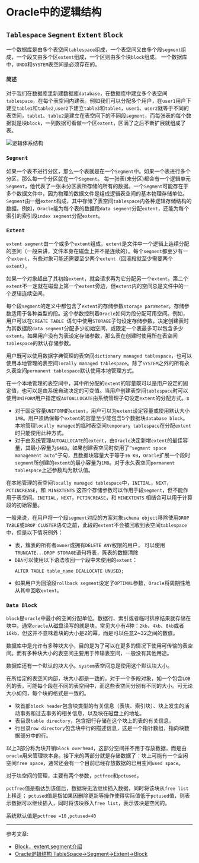 # Oracle中的逻辑结构

## `Tablespace` `Segment` `Extent` `Block`

一个数据库是由多个表空间`tablespace`组成，一个表空间又由多个段`segment`组成，一个段又由多个区`extent`组成，一个区则由多个块`block`组成。
一个数据库中，`UNDO`和`SYSTEM`表空间是必须存在的。

#### 简述
对于我们在数据库里新建数据库`database`，在数据库中建立多个表空间`tablespace`，在每个表空间内建表。例如我们可以分配多个用户，在`user1`用户下建立`table1`和`table2`,`user2`下建立`table3`和`table4`，`user1`、`user2`就等于不同的表空间，`table1`、`table2`是建立在表空间下的不同段`segment`，而每张表的每个数据就是块`block`，一列数据可看做一个区`extent`，区满了之后不断扩展就组成了表。

![逻辑体系结构][1]

### `Segment`
如果一个表不进行分区，那么一个表就是在一个`Segment`中。如果一个表进行多个分区，那么每一个分区就在一个`Segment`。
每一张表(未分区)都会有一个逻辑单元`Segment`，他代表了一张未分区表所存储的所有的数据。一个`Segment`可能存在于多个数据文件中，因为物理的数据文件是组成逻辑表空间的基本物理存储单位。
`Segment`由一组`extent`构成，其中存储了表空间`tablespace`内各种逻辑存储结构的数据。例如，`Oracle`能为每个表的数据段`data segment`分配`extent`，还能为每个索引的索引段`index segment`分配`extent`。

### `Extent`
`extent segment`由一个或多个`extent`组成，`extent`是文件中一个逻辑上连续分配的空间（一般来讲，文件本身在磁盘上并不是连续的）。每个`segment`都至少有一个`extent`，有些对象可能还需要至少两个`extent`（回滚段就至少需要两个`extent`）。

如果一个对象超出了其初始`extent`，就会请求再为它分配另一个`extent`。第二个`extent`不一定就在磁盘上第一个`extent`旁边，但`extent`内的空间总是文件中的一个逻辑连续空间。

每个段`segment`的定义中都包含了`extent`的存储参数`storage parameter`。存储参数适用于各种类型的段。这个参数控制着`Oracle`如何为段分配可用空间。例如，用户可以在`CREATE TABLE `语句中使用`STORAGE`子句设定存储参数，决定创建表时为其数据段`data segment`分配多少初始空间，或限定一个表最多可以包含多少`extent`。如果用户没有为表设定存储参数，那么表在创建时使用所在表空间`tablespace`的默认存储参数。

用户既可以使用数据字典管理的表空间`dictionary managed tablespace`，也可以使用本地管理的表空间`locally managed tablespace`。除了`SYSTEM`之外的所有永久表空间`permanent tablespace`默认使用本地管理方式。

在一个本地管理的表空间中，其中所分配的`extent`的容量既可以是用户设定的固定值，也可以是由系统自动决定的可变值。当用户创建表空间`tablespace`时可以使用`UNIFORM`用户指定或`AUTOALLOCATE`由系统管理子句设定`extent`的分配方式。s

- 对于固定容量`UNIFORM`的`extent`，用户可以为`extent`设定容量或使用默认大小`1MB`。用户须确保每个`extent`的容量至少能包含5个数据块`database block`。本地管理`locally managed`的临时表空间`temporary tablespace`在分配`extent`时只能使用此种方式。
- 对于由系统管理`AUTOALLOCATE`的`extent`，由`Oracle`决定新增`extent`的最佳容量，其最小容量为`64KB`。如果创建表空间时使用了`“segment space management auto”`子句，且数据块容量大于等于`16 KB`，`Oracle`扩展一个段时`segment`所创建的`extent`的最小容量为`1MB`。对于永久表空间`permanent tablespace`上述参数均为默认值。

在本地管理的表空间`locally managed tablespace`中，`INITIAL`，`NEXT`，`PCTINCREASE`，和` MINEXTENTS` 这四个存储参数可以作用于段`segment`，但不能作用于表空间。`INITIAL`，`NEXT`，`PCTINCREASE`，和 `MINEXTENTS` 相结合可以用于计算段的初始容量。

一般来说，在用户将一个段`segment`对应的方案对象`schema object`移除使用`DROP TABLE`或`DROP CLUSTER`语句之前，此段的`extent`不会被回收到表空间`tablespace`中，但是以下情况例外：

* 表，簇表的所有者`owner`或拥有`DELETE ANY`权限的用户， 可以使用`TRUNCATE...DROP STORAGE`语句将表，簇表的数据清除
* `DBA`可以使用以下语法收回一个段中未使用的`extent`：
  ```
  ALTER TABLE table_name DEALLOCATE UNUSED;
  ```
* 如果用户为回滚段`rollback segment`设定了`OPTIMAL`参数，`Oracle`将周期性地从其中回收`extent`。


### `Data Block`
`block`是`oracle`中最小的空间分配单位。数据行、索引或者临时排序结果就存储在块中。通常`oracle`从磁盘读写的就是块。常见大小有4种：`2kb`、`4kb`、`8kb`或者`16kb`，但这并不意味着块的大小是2的幂，而是可以任意2~32之间的数值。

数据库中是允许有多种块大小，目的是为了可以在更多的情况下使用可传输的表空间。而有多种块大小的表空间主要用于传输表空间，一般没有其他用途。

数据库还有一个默认的块大小。`system`表空间总是使用这个默认块大小。

在所给定的表空间内部，块大小都是一致的。对于一个多段对象，如一个包含`LOB`列的表，可能每个段在不同的表空间中，而这些表空间分别有不同的大小。可无论大小如何，每个块的格式是一致的。

- 块首部`block header`包含块类型的有关信息（表块、索引块）、块上发生的活动事务和过去事务的相关信息，以及块在磁盘上的地址。
- 表目录`table directory`，包含把行存储在这个块上的表的有关信息。
- 行目录`row directory`包含块中行的描述信息，这是一个指针数组，指向块数据部分中的行。

以上3部分称为块开销`block overhead`，这部分空间并不用于存放数据，而是由`oracle`用来管理块本身。接下来的两部分就是存储数据了：块上可能有一个空闲空间`free space`，通常还会有一个目前已经存放数据的已用空间`used space`。


对于块空间的管理，主要有两个参数，`pctfree`和`pctused`。

`pctfree`值是指达到该值后，数据将无法继续插入数据，同时将该块从`free list`上移走；
`pctused`值是指如果因删除更新等操作使得实际值低于`pctused`值，则表示数据可以继续插入，同时将该块移入`free list`，表示该块是空闲的。

系统默认值是`pctfree =10` ,`pctused=40`


---
 参考文章:
- [Block，extent,segment介绍][2]
- [Oracle逻辑结构 TableSpace→Segment→Extent→Block][3]


[1]:https://images0.cnblogs.com/i/368951/201405/022207599866905.png
[2]:https://blog.csdn.net/luoyuchuan/article/details/7208426
[3]:https://www.cnblogs.com/yongjian/p/3704592.html
